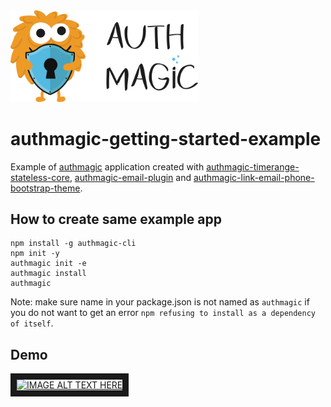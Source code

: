 <img src="https://github.com/authmagic/authmagic/blob/master/docs/images/logo.png?raw=true" width="300px"/>

# authmagic-getting-started-example
Example of <a href="https://github.com/authmagic/authmagic">authmagic</a> application created with <a href="https://github.com/authmagic/authmagic-timerange-stateless-core">authmagic-timerange-stateless-core</a>, <a href="https://github.com/authmagic/authmagic-email-plugin">authmagic-email-plugin</a> and <a href="https://github.com/authmagic/authmagic-link-email-phone-bootstrap-theme">authmagic-link-email-phone-bootstrap-theme</a>.

## How to create same example app
```
npm install -g authmagic-cli
npm init -y
authmagic init -e
authmagic install
authmagic
```
Note: make sure name in your package.json is not named as `authmagic` if you do not want to get an error `npm refusing to install as a dependency of itself`.

## Demo
<a href="http://www.youtube.com/watch?feature=player_embedded&v=wkNz6LbGZwg" target="_blank"><img src="http://img.youtube.com/vi/wkNz6LbGZwg/0.jpg" alt="IMAGE ALT TEXT HERE" width="480" height="360" border="10" /></a>

